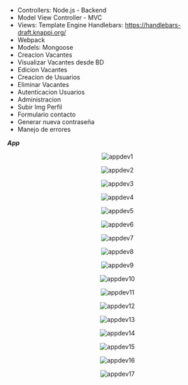 
- Controllers: Node.js - Backend
- Model View Controller - MVC
- Views: Template Engine Handlebars:  https://handlebars-draft.knappi.org/
- Webpack
- Models: Mongoose
- Creacion Vacantes
- Visualizar Vacantes desde BD
- Edicion Vacantes
- Creacion de Usuarios
- Eliminar Vacantes
- Autenticacion Usuarios
- Administracion
- Subir Img Perfil
- Formulario contacto
- Generar nueva contraseña
- Manejo de errores

***App***
<p align="center">
  <img src="https://github.com/llStrevensll/DevJob---Node/blob/master/images-git/appdev1.PNG?raw=true" alt="appdev1"/>
</p>

<p align="center">
  <img src="https://github.com/llStrevensll/DevJob---Node/blob/master/images-git/appdev2.PNG?raw=true" alt="appdev2"/>
</p>

<p align="center">
  <img src="https://github.com/llStrevensll/DevJob---Node/blob/master/images-git/appdev3.PNG?raw=true" alt="appdev3"/>
</p>

<p align="center">
  <img src="https://github.com/llStrevensll/DevJob---Node/blob/master/images-git/appdev4.PNG?raw=true" alt="appdev4"/>
</p>

<p align="center">
  <img src="https://github.com/llStrevensll/DevJob---Node/blob/master/images-git/appdev5.PNG?raw=true" alt="appdev5"/>
</p>

<p align="center">
  <img src="https://github.com/llStrevensll/DevJob---Node/blob/master/images-git/appdev6.PNG?raw=true" alt="appdev6"/>
</p>

<p align="center">
  <img src="https://github.com/llStrevensll/DevJob---Node/blob/master/images-git/appdev7.PNG?raw=true" alt="appdev7"/>
</p>

<p align="center">
  <img src="https://github.com/llStrevensll/DevJob---Node/blob/master/images-git/appdev8.PNG?raw=true" alt="appdev8"/>
</p>

<p align="center">
  <img src="https://github.com/llStrevensll/DevJob---Node/blob/master/images-git/appdev9.PNG?raw=true" alt="appdev9"/>
</p>

<p align="center">
  <img src="https://github.com/llStrevensll/DevJob---Node/blob/master/images-git/appdev10.PNG?raw=true" alt="appdev10"/>
</p>

<p align="center">
  <img src="https://github.com/llStrevensll/DevJob---Node/blob/master/images-git/appdev11.PNG?raw=true" alt="appdev11"/>
</p>

<p align="center">
  <img src="https://github.com/llStrevensll/DevJob---Node/blob/master/images-git/appdev12.PNG?raw=true" alt="appdev12"/>
</p>


<p align="center">
  <img src="https://github.com/llStrevensll/DevJob---Node/blob/master/images-git/appdev13.PNG?raw=true" alt="appdev13"/>
</p>


<p align="center">
  <img src="https://github.com/llStrevensll/DevJob---Node/blob/master/images-git/appdev14.PNG?raw=true" alt="appdev14"/>
</p>


<p align="center">
  <img src="https://github.com/llStrevensll/DevJob---Node/blob/master/images-git/appdev15.PNG?raw=true" alt="appdev15"/>
</p>

<p align="center">
  <img src="https://github.com/llStrevensll/DevJob---Node/blob/master/images-git/appdev16.PNG?raw=true" alt="appdev16"/>
</p>

<p align="center">
  <img src="https://github.com/llStrevensll/DevJob---Node/blob/master/images-git/appdev17.PNG?raw=true" alt="appdev17"/>
</p



